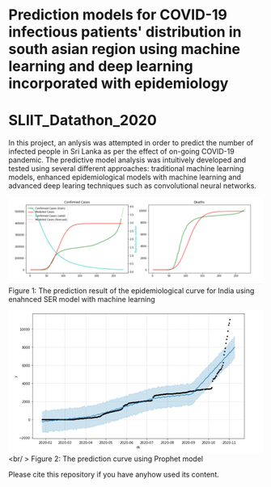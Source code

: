 # Prediction models for COVID-19 infectious patients' distribution in south asian region using machine learning and deep learning incorporated with epidemiology
# SLIIT_Datathon_2020

In this project, an anlysis was attempted in order to predict the number of infected people in Sri Lanka as per the effect of on-going COVID-19 pandemic. The predictive model analysis was intuitively developed and tested using several different approaches: traditional machine learning models, enhanced epidemiological models with machine learning and advanced deep learing techniques such as convolutional neural networks. 

![](Images/Github1.PNG)
Figure 1: The prediction result of the epidemiological curve for India using enahnced SER model with machine learning

![](Images/Prophet1.PNG) <br/ >
Figure 2: The prediction curve using Prophet model

Please cite this repository if you have anyhow used its content. 
